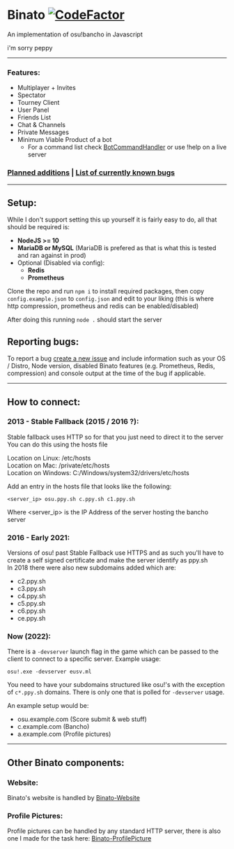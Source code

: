 # Binato [![CodeFactor](https://www.codefactor.io/repository/github/tgpethan/binato/badge/master)](https://www.codefactor.io/repository/github/tgpethan/binato/overview/master)
An implementation of osu!bancho in Javascript

i'm sorry peppy
<hr>

### Features:
 - Multiplayer + Invites
 - Spectator
 - Tourney Client
 - User Panel
 - Friends List
 - Chat & Channels
 - Private Messages
 - Minimum Viable Product of a bot
   - For a command list check [BotCommandHandler](https://github.com/tgpethan/Binato/blob/master/server/BotCommandHandler.js) or use !help on a live server
   
### [Planned additions](https://github.com/tgpethan/Binato/issues?q=is%3Aopen+is%3Aissue+label%3Aenhancement) | [List of currently known bugs](https://github.com/tgpethan/Binato/issues?q=is%3Aopen+is%3Aissue+label%3Abug)

<hr>

## Setup:
While I don't support setting this up yourself it is fairly easy to do, all that should be required is:
 - **NodeJS >= 10**
 - **MariaDB or MySQL** (MariaDB is prefered as that is what this is tested and ran against in prod)
 - Optional (Disabled via config):
   - **Redis**
   - **Prometheus**

Clone the repo and run `npm i` to install required packages, then copy `config.example.json` to `config.json` and edit to your liking (this is where http compression, prometheus and redis can be enabled/disabled)

After doing this running `node .` should start the server

## Reporting bugs:
To report a bug [create a new issue](https://github.com/tgpethan/Binato/issues/new) and include information such as your OS / Distro, Node version, disabled Binato features (e.g. Prometheus, Redis, compression) and console output at the time of the bug if applicable.

<hr>

## How to connect:

### 2013 - Stable Fallback (2015 / 2016 ?):
Stable fallback uses HTTP so for that you just need to direct it to the server<br>
You can do this using the hosts file

Location on Linux: /etc/hosts<br>
Location on Mac: /private/etc/hosts<br>
Location on Windows: C:/Windows/system32/drivers/etc/hosts

Add an entry in the hosts file that looks like the following:
```
<server_ip> osu.ppy.sh c.ppy.sh c1.ppy.sh
```
Where <server_ip> is the IP Address of the server hosting the bancho server

### 2016 - Early 2021:
Versions of osu! past Stable Fallback use HTTPS and as such you'll have to create a self signed certificate and make the server identify as ppy.sh<br>
In 2018 there were also new subdomains added which are: 
 - c2.ppy.sh
 - c3.ppy.sh
 - c4.ppy.sh
 - c5.ppy.sh
 - c6.ppy.sh
 - ce.ppy.sh

### Now (2022):
There is a `-devserver` launch flag in the game which can be passed to the client to connect to a specific server. Example usage:
```
osu!.exe -devserver eusv.ml
```
You need to have your subdomains structured like osu!'s with the exception of `c*.ppy.sh` domains. There is only one that is polled for `-devserver` usage.

An example setup would be:
 - osu.example.com (Score submit & web stuff)
 - c.example.com (Bancho)
 - a.example.com (Profile pictures)
<hr>

## Other Binato components:
### Website:
Binato's website is handled by [Binato-Website](https://github.com/tgpethan/Binato-Website)
### Profile Pictures:
Profile pictures can be handled by any standard HTTP server, there is also one I made for the task here: [Binato-ProfilePicture](https://github.com/tgpethan/Binato-ProfilePicture)
